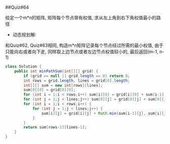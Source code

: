 ##Quiz#64

给定一个m*n的矩阵, 矩阵每个节点带有权值, 求从左上角到右下角权值最小的路径
	 
* 动态规划解: 

和Quiz#62, Quiz#63相同, 构造m*n矩阵记录每个节点经过所需的最小权值, 由于只能向右或者向下走, 同样取上边节点或者左边节点权值较小的, 最后返回(m-1, n-1)

```java
class Solution {
    public int minPathSum(int[][] grid) {
        if (grid == null || grid.length == 0) return 0;
        int rows = grid.length, lines = grid[0].length;
        int[][] sum = new int[rows][lines];
        sum[0][0] = grid[0][0];
        for (int i = 1;i < rows;i++) sum[i][0] = grid[i][0] + sum[i-1][0];
        for (int j = 1;j < lines;j++) sum[0][j] = grid[0][j] + sum[0][j-1];
        for (int i = 1;i < rows;i++) {
            for (int j = 1;j < lines;j++) {
                sum[i][j] = grid[i][j] + Math.min(sum[i-1][j], sum[i][j-1]);
            }
        }
        return sum[rows-1][lines-1];
    }
}
```